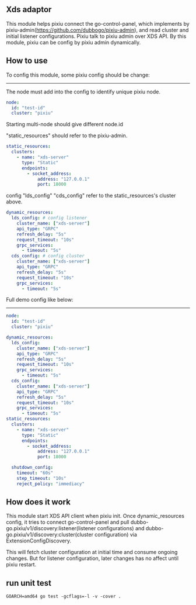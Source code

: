 ## Xds adaptor
This module helps pixiu connect the go-control-panel, 
which implements by pixiu-admin(https://github.com/dubbogo/pixiu-admin), and read cluster and initial listener 
configurations. Pixiu talk to pixiu admin over XDS API. By this module,  pixiu can be config by pixiu admin 
dynamically.

## How to use

To config this module, some pixiu config should be change:

---

The node must add into the config to identify unique pixiu node.
```yaml
node:
  id: "test-id"
  cluster: "pixiu"
```

Starting multi-node should give different node.id

"static_resources" should refer to the pixiu-admin.  
```yaml
static_resources:
  clusters:
    - name: "xds-server"
      type: "Static"
      endpoints:
        - socket_address:
            address: "127.0.0.1"
            port: 18000
```
config "lds_config" "cds_config" refer to the static_resources's cluster above.

```yaml
dynamic_resources:
  lds_config: # config listener
    cluster_name: ["xds-server"]
    api_type: "GRPC"
    refresh_delay: "5s"
    request_timeout: "10s"
    grpc_services:
      - timeout: "5s"
  cds_config: # config cluster
    cluster_name: ["xds-server"]
    api_type: "GRPC"
    refresh_delay: "5s"
    request_timeout: "10s"
    grpc_services:
      - timeout: "5s"
```

Full demo config like below:

---
```yaml
node:
  id: "test-id"
  cluster: "pixiu"

dynamic_resources:
  lds_config:
    cluster_name: ["xds-server"]
    api_type: "GRPC"
    refresh_delay: "5s"
    request_timeout: "10s"
    grpc_services:
      - timeout: "5s"
  cds_config:
    cluster_name: ["xds-server"]
    api_type: "GRPC"
    refresh_delay: "5s"
    request_timeout: "10s"
    grpc_services:
      - timeout: "5s"
static_resources:
  clusters:
    - name: "xds-server"
      type: "Static"
      endpoints:
        - socket_address:
            address: "127.0.0.1"
            port: 18000

  shutdown_config:
    timeout: "60s"
    step_timeout: "10s"
    reject_policy: "immediacy"
```

## How does it work

This module start XDS API client when pixiu init. Once dynamic_resources config, it tries to connect go-control-panel 
and pull dubbo-go.pixiu/v1/discovery:listener(listener configurations) and dubbo-go.pixiu/v1/discovery:cluster(cluster 
configuration) via ExtensionConfigDiscovery.

This will fetch cluster configuration at initial time and consume ongoing changes. But for listener configuration, 
later changes has no affect until pixiu restart.


## run unit test

```shell
GOARCH=amd64 go test -gcflags=-l -v -cover .
```
